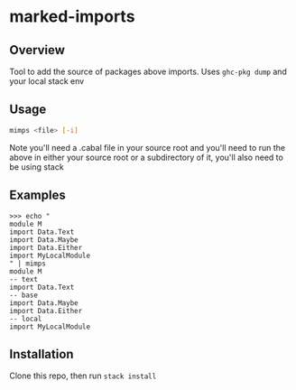 # marked-imports

## Overview

Tool to add the source of packages above imports. Uses `ghc-pkg dump` and your local stack env


## Usage

```bash
mimps <file> [-i]
```

Note you'll need a <packagename>.cabal file in your source root and you'll need to run the above in either
your source root or a subdirectory of it, you'll also need to be using stack


## Examples

```
>>> echo "
module M
import Data.Text
import Data.Maybe
import Data.Either
import MyLocalModule
" | mimps
module M
-- text
import Data.Text
-- base
import Data.Maybe
import Data.Either
-- local
import MyLocalModule
```

## Installation

Clone this repo, then run `stack install`

